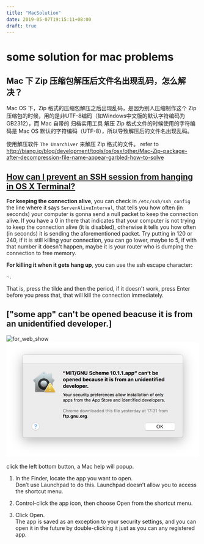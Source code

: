 ```yaml
---
title: "MacSolution"
date: 2019-05-07T19:15:11+08:00
draft: true
---
```


# some solution for mac problems

## Mac 下 Zip 压缩包解压后文件名出现乱码，怎么解决？
Mac OS 下，Zip 格式的压缩包解压之后出现乱码，是因为别人压缩制作这个 Zip 压缩包的时候，用的是非UTF-8编码（如Windows中文版的默认字符编码为 GB2312），而 Mac 自带的 归档实用工具 解压 Zip 格式文件的时候使用的字符编码是 Mac OS 默认的字符编码（UTF-8），所以导致解压后的文件名出现乱码。

使用解压软件 `The Unarchiver` 来解压 Zip 格式的文件。
refer to <http://biang.io/blog/development/tools/os/osx/other/Mac-Zip-package-after-decompression-file-name-appear-garbled-how-to-solve>

## [How can I prevent an SSH session from hanging in OS X Terminal?](https://apple.stackexchange.com/questions/36690/how-can-i-prevent-an-ssh-session-from-hanging-in-os-x-terminal)

__For keeping the connection alive__, you can check in `/etc/ssh/ssh_config` the line where it says `ServerAliveInterval`, that tells you how often (in seconds) your computer is gonna send a null packet to keep the connection alive. If you have a 0 in there that indicates that your computer is not trying to keep the connection alive (it is disabled), otherwise it tells you how often (in seconds) it is sending the aforementioned packet. Try putting in 120 or 240, if it is still killing your connection, you can go lower, maybe to 5, if with that number it doesn't happen, maybe it is your router who is dumping the connection to free memory.

__For killing it when it gets hang up__, you can use the ssh escape character:

```sh
~.
```
That is, press the tilde and then the period, if it doesn't work, press Enter before you press that, that will kill the connection immediately.

## ["some app" can't be opened beacuse it is from an unidentified developer.]

![for_web_show](/media/pic/mac/can't_opened_because_unidentified_developer.png)
![](../../../static/media/pic/mac/can't_opened_because_unidentified_developer.png)

click the left bottom button, a Mac help will popup.

1. In the Finder, locate the app you want to open.</br>
    Don’t use Launchpad to do this. Launchpad doesn’t allow you to access the shortcut menu.

2. Control-click the app icon, then choose Open from the shortcut menu.

3. Click Open. </br>
    The app is saved as an exception to your security settings, and you can open it in the future by double-clicking it just as you can any registered app.
